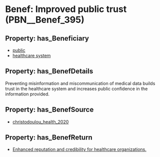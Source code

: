 # Benef: __Improved public trust__ (PBN__Benef_395)

## Property: has_Beneficiary

* [public](../Stakeholder/PBN__Stakeholder_52)
* [healthcare system](../Stakeholder/PBN__Stakeholder_70)

## Property: has_BenefDetails

Preventing misinformation and miscommunication of medical data builds trust in the healthcare system and increases public confidence in the information provided.

## Property: has_BenefSource

* [christodoulou_health_2020](../Article/PBN__Article_78)

## Property: has_BenefReturn

* [Enhanced reputation and credibility for healthcare organizations.](../BenefReturn/PBN__BenefReturn_423)

